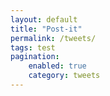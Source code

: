```yaml
---
layout: default
title: "Post-it"
permalink: /tweets/
tags: test
pagination:
    enabled: true
    category: tweets
---
```


